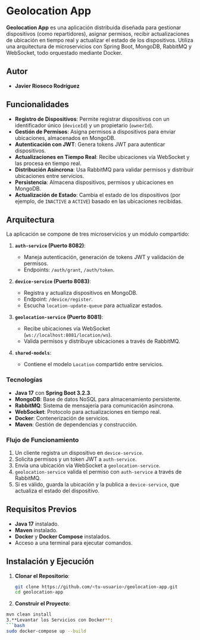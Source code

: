 # Geolocation App

**Geolocation App** es una aplicación distribuida diseñada para gestionar dispositivos (como repartidores), asignar permisos, recibir actualizaciones de ubicación en tiempo real y actualizar el estado de los dispositivos. Utiliza una arquitectura de microservicios con Spring Boot, MongoDB, RabbitMQ y WebSocket, todo orquestado mediante Docker.

## Autor
- **Javier Rioseco Rodríguez**

## Funcionalidades
- **Registro de Dispositivos**: Permite registrar dispositivos con un identificador único (`deviceId`) y un propietario (`ownerId`).
- **Gestión de Permisos**: Asigna permisos a dispositivos para enviar ubicaciones, almacenados en MongoDB.
- **Autenticación con JWT**: Genera tokens JWT para autenticar dispositivos.
- **Actualizaciones en Tiempo Real**: Recibe ubicaciones vía WebSocket y las procesa en tiempo real.
- **Distribución Asíncrona**: Usa RabbitMQ para validar permisos y distribuir ubicaciones entre servicios.
- **Persistencia**: Almacena dispositivos, permisos y ubicaciones en MongoDB.
- **Actualización de Estado**: Cambia el estado de los dispositivos (por ejemplo, de `INACTIVE` a `ACTIVE`) basado en las ubicaciones recibidas.

## Arquitectura
La aplicación se compone de tres microservicios y un módulo compartido:

1. **`auth-service` (Puerto 8082)**:
   - Maneja autenticación, generación de tokens JWT y validación de permisos.
   - Endpoints: `/auth/grant`, `/auth/token`.

2. **`device-service` (Puerto 8083)**:
   - Registra y actualiza dispositivos en MongoDB.
   - Endpoint: `/device/register`.
   - Escucha `location-update-queue` para actualizar estados.

3. **`geolocation-service` (Puerto 8081)**:
   - Recibe ubicaciones vía WebSocket (`ws://localhost:8081/location/ws`).
   - Valida permisos y distribuye ubicaciones a través de RabbitMQ.

4. **`shared-models`**:
   - Contiene el modelo `Location` compartido entre servicios.

### Tecnologías
- **Java 17** con **Spring Boot 3.2.3**.
- **MongoDB**: Base de datos NoSQL para almacenamiento persistente.
- **RabbitMQ**: Sistema de mensajería para comunicación asíncrona.
- **WebSocket**: Protocolo para actualizaciones en tiempo real.
- **Docker**: Contenerización de servicios.
- **Maven**: Gestión de dependencias y construcción.

### Flujo de Funcionamiento
1. Un cliente registra un dispositivo en `device-service`.
2. Solicita permisos y un token JWT a `auth-service`.
3. Envía una ubicación vía WebSocket a `geolocation-service`.
4. `geolocation-service` valida el permiso con `auth-service` a través de RabbitMQ.
5. Si es válido, guarda la ubicación y la publica a `device-service`, que actualiza el estado del dispositivo.

## Requisitos Previos
- **Java 17** instalado.
- **Maven** instalado.
- **Docker** y **Docker Compose** instalados.
- Acceso a una terminal para ejecutar comandos.

## Instalación y Ejecución
1. **Clonar el Repositorio**:
   ```bash
   git clone https://github.com/<tu-usuario>/geolocation-app.git
   cd geolocation-app
2. **Construir el Proyecto**:
```bash
mvn clean install
3.**Levantar los Servicios con Docker**:
```bash
sudo docker-compose up --build   
